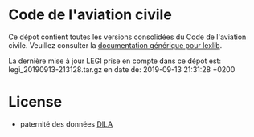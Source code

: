 # Code de l'aviation civile

Ce dépot contient toutes les versions consolidées du Code de l'aviation civile. Veuillez consulter la [documentation générique pour lexlib](https://github.com/lexlib/documentation/wiki).

La dernière mise à jour LEGI prise en compte dans ce dépot est: legi_20190913-213128.tar.gz en date de: 2019-09-13 21:31:28 +0200

# License
- paternité des données [DILA](https://www.data.gouv.fr/en/datasets/legi-codes-lois-et-reglements-consolides/)


